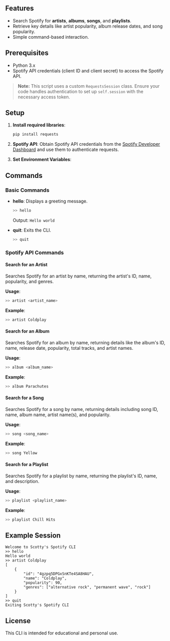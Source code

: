 ## Features

- Search Spotify for **artists**, **albums**, **songs**, and **playlists**.
- Retrieve key details like artist popularity, album release dates, and song popularity.
- Simple command-based interaction.

## Prerequisites

- Python 3.x
- Spotify API credentials (client ID and client secret) to access the Spotify API.
  
> **Note:** This script uses a custom `RequestsSession` class. Ensure your code handles authentication to set up `self.session` with the necessary access token.

## Setup

1. **Install required libraries**:
   ```bash
   pip install requests
   ```
2. **Spotify API**: Obtain Spotify API credentials from the [Spotify Developer Dashboard](https://developer.spotify.com/dashboard/) and use them to authenticate requests.

3. **Set Environment Variables**:

## Commands

### Basic Commands

- **hello**: Displays a greeting message.
  ```bash
  >> hello
  ```
  Output: `Hello world`

- **quit**: Exits the CLI.
  ```bash
  >> quit
  ```

### Spotify API Commands

#### Search for an Artist

Searches Spotify for an artist by name, returning the artist's ID, name, popularity, and genres.

**Usage**:
```bash
>> artist <artist_name>
```

**Example**:
```bash
>> artist Coldplay
```

#### Search for an Album

Searches Spotify for an album by name, returning details like the album's ID, name, release date, popularity, total tracks, and artist names.

**Usage**:
```bash
>> album <album_name>
```

**Example**:
```bash
>> album Parachutes
```

#### Search for a Song

Searches Spotify for a song by name, returning details including song ID, name, album name, artist name(s), and popularity.

**Usage**:
```bash
>> song <song_name>
```

**Example**:
```bash
>> song Yellow
```

#### Search for a Playlist

Searches Spotify for a playlist by name, returning the playlist's ID, name, and description.

**Usage**:
```bash
>> playlist <playlist_name>
```

**Example**:
```bash
>> playlist Chill Hits
```

## Example Session

```plaintext
Welcome to Scotty's Spotify CLI
>> hello
Hello world
>> artist Coldplay
[
    {
        "id": "4gzpq5DPGxSnKTe4SA8HAU",
        "name": "Coldplay",
        "popularity": 90,
        "genres": ["alternative rock", "permanent wave", "rock"]
    }
]
>> quit
Exiting Scotty's Spotify CLI
```


## License

This CLI is intended for educational and personal use.
